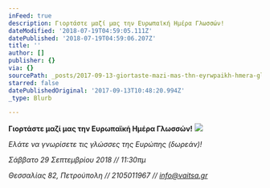 ```yaml
---
inFeed: true
description: Γιορτάστε μαζί μας την Ευρωπαϊκή Ημέρα Γλωσσών!
dateModified: '2018-07-19T04:59:05.111Z'
datePublished: '2018-07-19T04:59:06.207Z'
title: ''
author: []
publisher: {}
via: {}
sourcePath: _posts/2017-09-13-giortaste-mazi-mas-thn-eyrwpaikh-hmera-glwsswn.md
starred: false
datePublishedOriginal: '2017-09-13T10:48:20.994Z'
_type: Blurb

---
```

**Γιορτάστε μαζί μας την Ευρωπαϊκή Ημέρα Γλωσσών!**
![](https://the-grid-user-content.s3-us-west-2.amazonaws.com/578f6245-9b67-40de-a073-1f14f39f9f22.jpg)

_Ελάτε να γνωρίσετε τις γλώσσες της Ευρώπης (δωρεάν)!_

_Σάββατο 29 Σεπτεμβρίου 2018 // 11:30πμ_

_Θεσσαλίας 82, Πετρούπολη // 2105011967 // [info@vaitsa.gr][0]_

[0]: mailto:info@vaitsa.gr